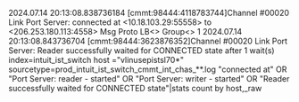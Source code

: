 2024.07.14 20:13:08.838736184 [cmmt:98444:4118783744]Channel #00020 Link<TCP> Port<IntChasUsW> Server<Balancer>: connected at <10.18.103.29:55558> to <206.253.180.113:4558> Msg<Standard-TEXTCR> Proto<Transparent> LB<> Group<>	1
2024.07.14 20:13:08.843736704 [cmmt:98444:3623876352]Channel #00020 Link<TCP> Port<IntChasUsW> Server<Balancer>: Reader successfully waited for CONNECTED state after 1 wait(s)
index=intuit_ist_switch host ="vlinusepistsl70*" sourcetype=prod_intuit_ist_switch_cmmt_int_chas_**.log "connected at" OR "Port<IntChasCaE> 
Server<Balancer>: reader - started" OR "Port<IntChasCaE> Server<Balancer>: writer - started" OR "Reader successfully waited for CONNECTED state"|stats count by host,_raw
